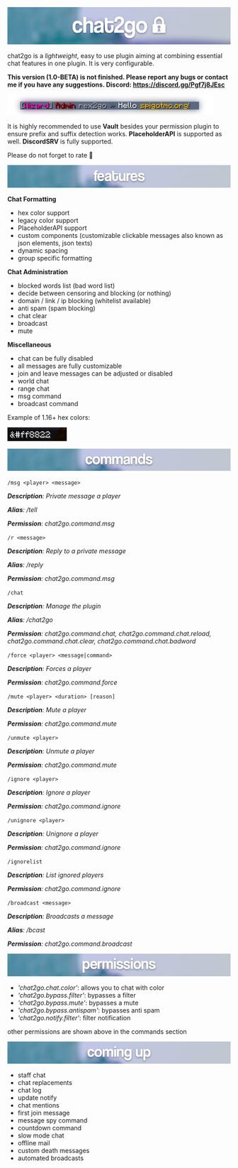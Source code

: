 ![](.github/img/header.jpg)

chat2go is a _lightweight_, easy to use plugin aiming at combining essential chat features in one plugin. It is very configurable.

**This version (1.0-BETA) is not finished. Please report any bugs or contact me if you have any suggestions. Discord: https://discord.gg/Pgf7j8JEsc**

![](.github/img/hello.png)

It is highly recommended to use **Vault** besides your permission plugin to ensure prefix and suffix detection works.
**PlaceholderAPI** is supported as well. **DiscordSRV** is fully supported.

Please do not forget to rate :slightly_smiling_face:

![](.github/img/features.jpg)

**Chat Formatting**

* hex color support
* legacy color support
* PlaceholderAPI support
* custom components (customizable clickable messages also known as json elements, json texts)
* dynamic spacing
* group specific formatting

**Chat Administration**

* blocked words list (bad word list)
* decide between censoring and blocking (or nothing)
* domain / link / ip blocking (whitelist available)
* anti spam (spam blocking)
* chat clear
* broadcast
* mute

**Miscellaneous**

* chat can be fully disabled
* all messages are fully customizable
* join and leave messages can be adjusted or disabled
* world chat
* range chat
* msg command
* broadcast command

Example of 1.16+ hex colors:

![](.github/img/hex_color_example.png)

![](.github/img/commands.jpg)

`/msg <player> <message>`

_**Description**: Private message a player_

_**Alias**: /tell_

_**Permission**: chat2go.command.msg_

`/r <message>`

_**Description**: Reply to a private message_

_**Alias**: /reply_

_**Permission**: chat2go.command.msg_

`/chat`

_**Description**: Manage the plugin_

_**Alias**: /chat2go_

_**Permission**: chat2go.command.chat, chat2go.command.chat.reload, chat2go.command.chat.clear, chat2go.command.chat.badword_

`/force <player> <message|command>`

_**Description**: Forces a player_

_**Permission**: chat2go.command.force_

`/mute <player> <duration> [reason]`

_**Description**: Mute a player_

_**Permission**: chat2go.command.mute_

`/unmute <player>`

_**Description**: Unmute a player_

_**Permission**: chat2go.command.mute_

`/ignore <player>`

_**Description**: Ignore a player_

_**Permission**: chat2go.command.ignore_

`/unignore <player>`

_**Description**: Unignore a player_

_**Permission**: chat2go.command.ignore_

`/ignorelist`

_**Description**: List ignored players_

_**Permission**: chat2go.command.ignore_

`/broadcast <message>`

_**Description**: Broadcasts a message_

_**Alias**: /bcast_

_**Permission**: chat2go.command.broadcast_

![](.github/img/permissions.jpg)

* _'chat2go.chat.color'_: allows you to chat with color
* _'chat2go.bypass.filter'_: bypasses a filter
* _'chat2go.bypass.mute'_: bypasses a mute
* _'chat2go.bypass.antispam'_: bypasses anti spam
* _'chat2go.notify.filter'_: filter notification

other permissions are shown above in the commands section

![](.github/img/coming_up.jpg)

* staff chat
* chat replacements
* chat log
* update notify
* chat mentions
* first join message
* message spy command
* countdown command
* slow mode chat
* offline mail
* custom death messages
* automated broadcasts